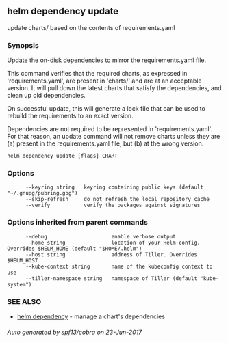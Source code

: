 ## helm dependency update

update charts/ based on the contents of requirements.yaml

### Synopsis



Update the on-disk dependencies to mirror the requirements.yaml file.

This command verifies that the required charts, as expressed in 'requirements.yaml',
are present in 'charts/' and are at an acceptable version. It will pull down
the latest charts that satisfy the dependencies, and clean up old dependencies.

On successful update, this will generate a lock file that can be used to
rebuild the requirements to an exact version.

Dependencies are not required to be represented in 'requirements.yaml'. For that
reason, an update command will not remove charts unless they are (a) present
in the requirements.yaml file, but (b) at the wrong version.


```
helm dependency update [flags] CHART
```

### Options

```
      --keyring string   keyring containing public keys (default "~/.gnupg/pubring.gpg")
      --skip-refresh     do not refresh the local repository cache
      --verify           verify the packages against signatures
```

### Options inherited from parent commands

```
      --debug                     enable verbose output
      --home string               location of your Helm config. Overrides $HELM_HOME (default "$HOME/.helm")
      --host string               address of Tiller. Overrides $HELM_HOST
      --kube-context string       name of the kubeconfig context to use
      --tiller-namespace string   namespace of Tiller (default "kube-system")
```

### SEE ALSO
* [helm dependency](helm_dependency.md)	 - manage a chart's dependencies

###### Auto generated by spf13/cobra on 23-Jun-2017
